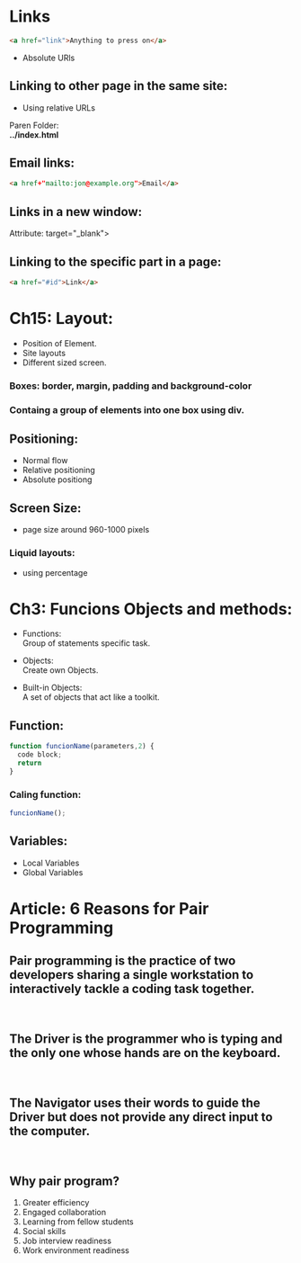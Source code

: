 # Links

```html
<a href="link">Anything to press on</a>
```
* Absolute URls

## Linking to other page in the same site:
- Using relative URLs

Paren Folder:
<br> **../index.html**

## Email links:
```html
<a href+"mailto:jon@example.org">Email</a>
```
## Links in a new window:

Attribute: target="_blank">

## Linking to the specific part in a page:
```html
<a href="#id">Link</a>
```

# Ch15: Layout:

* Position of Element.
* Site layouts
* Different sized screen.

### Boxes: border, margin, padding and background-color

### Containg a group of elements into one box using div.

## Positioning:
* Normal flow
* Relative positioning
* Absolute positiong

## Screen Size:
* page size around 960-1000 pixels

### Liquid layouts:
* using percentage

# Ch3: Funcions Objects and methods:

* Functions: <br>
Group of statements specific task.

* Objects: <br>
Create own Objects.

* Built-in Objects: <br>
A set of objects that act like a toolkit.

## Function:
```javascript
function funcionName(parameters,2) {
  code block;
  return 
}
```

### Caling function:
```javascript
funcionName();
```
## Variables: 
* Local Variables
* Global Variables


# Article: 6 Reasons for Pair Programming

## **Pair programming** is the practice of two developers sharing a single workstation to interactively tackle a coding task together.
<br>

## **The Driver** is the programmer who is typing and the only one whose hands are on the keyboard.
<br>

## **The Navigator** uses their words to guide the Driver but does not provide any direct input to the computer.
<br>

## Why pair program?

1. Greater efficiency
2. Engaged collaboration
3. Learning from fellow students
4. Social skills
5. Job interview readiness
6. Work environment readiness




